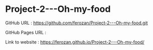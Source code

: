 # Project-2---Oh-my-food

GitHub URL : https://github.com/ferozan/Project-2---Oh-my-food.git

GitHub Pages URL : 

Link to website : https://ferozan.github.io/Project-2---Oh-my-food/

